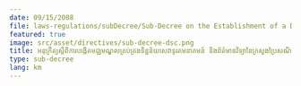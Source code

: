 ```yaml
---
date: 09/15/2008
file: laws-regulations/subDecree/Sub-Decree on the Establishment of a Data Management Center for Telecommunications and Information Technology Services of the Ministry of Post and Telecommunications.pdf
featured: true
image: src/asset/directives/sub-decree-dsc.png
title: អនុក្រឹត្យស្តីពីការបង្កើតមជ្ឈមណ្ឌលគ្រប់គ្រងទិន្នន័យសេវាទូរគមនាគមន៍ និងព័ត៌មានវិទ្យានៃក្រសួងប្រៃសណីយ៍ និងទូរគមនាគមន៍
type: sub-decree
lang: km
---
```

